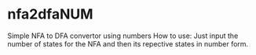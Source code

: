 # nfa2dfaNUM
Simple NFA to DFA convertor using numbers
How to use:
Just input the number of states for the NFA and then its repective states in number form.
